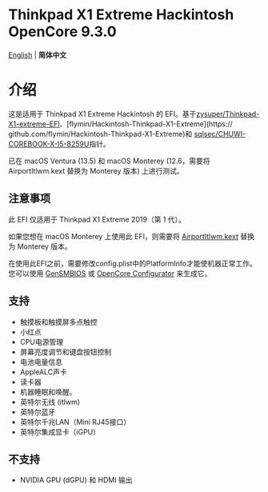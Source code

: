 # Thinkpad X1 Extreme Hackintosh OpenCore 9.3.0
[English](./README.md) | **简体中文**

# 介绍
这是适用于 Thinkpad X1 Extreme Hackintosh 的 EFI。基于[zysuper/Thinkpad-X1-extreme-EFI](https://github.com/zysuper/Thinkpad-X1-extreme-EFI)、[flymin/Hackintosh-Thinkpad-X1-Extreme](https:// github.com/flymin/Hackintosh-Thinkpad-X1-Extreme)和 [sqlsec/CHUWI-COREBOOK-X-I5-8259U](https://github.com/sqlsec/CHUWI-COREBOOK-X-I5-8259U)指针。

已在 macOS Ventura (13.5) 和 macOS Monterey (12.6，需要将 AirportItlwm.kext 替换为 Monterey 版本) 上进行测试。

## 注意事项
此 EFI 仅适用于 Thinkpad X1 Extreme 2019（第 1 代）。

如果您想在 macOS Monterey 上使用此 EFI，则需要将 [AirportItlwm.kext](https://github.com/OpenIntelWireless/itlwm) 替换为 Monterey 版本。

在使用此EFI之前，需要修改config.plist中的PlatformInfo才能使机器正常工作。 您可以使用 [GenSMBIOS](https://github.com/corpnewt/GenSMBIOS) 或 [OpenCore Configurator](https://mackie100projects.altervista.org/download-opencore-configurator/) 来生成它。

## 支持
- 触摸板和触摸屏多点触控
- 小红点
- CPU电源管理
- 屏幕亮度调节和键盘按钮控制
- 电池电量信息
- AppleALC声卡
- 读卡器
- 机器睡眠和唤醒。
- 英特尔无线 (itlwm)
- 英特尔蓝牙
- 英特尔千兆LAN（Mini RJ45接口）
- 英特尔集成显卡（iGPU）

## 不支持
- NVIDIA GPU (dGPU) 和 HDMI 输出